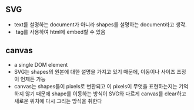 ## SVG
* text를 설명하는 document가 아니라 shapes를 설명하는 document라고 생각.
* <img> tag를 사용하여 html에 embed할 수 있음

## canvas
* a single DOM element
* SVG는 shapes의 원본에 대한 설명을 가지고 있기 때문에, 이동이나 사이즈 조정이 언제든 가능
* canvas는 shapes들이 pixels로 변환되고 이 pixels이 무엇을 표현하는지는 기억하지 않기 때문에 shape를 이동하는 방식이 SVG와 다르게 canvas를 clear하고 새로운 위치에 다시 그리는 방식을 취한다

